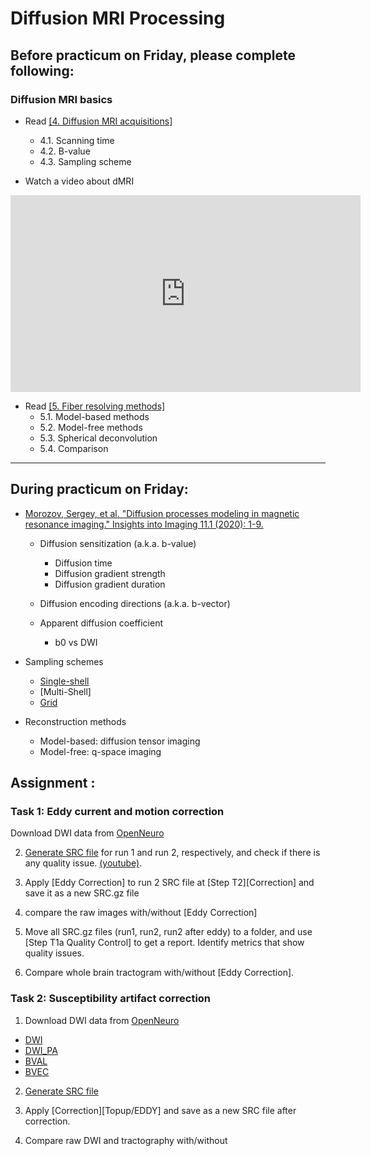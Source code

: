 # Diffusion MRI Processing

## Before practicum on Friday, please complete following:

### Diffusion MRI basics

- Read [[4. Diffusion MRI acquisitions]](https://www.sciencedirect.com/science/article/pii/S1053811921009241#sec0007)
  - 4.1. Scanning time
  - 4.2. B-value
  - 4.3. Sampling scheme

- Watch a video about dMRI

<iframe width="560" height="315" src="https://www.youtube.com/embed/wWcCKHp09QA" title="YouTube video player" frameborder="0" allow="accelerometer; autoplay; clipboard-write; encrypted-media; gyroscope; picture-in-picture" allowfullscreen></iframe>



- Read [[5. Fiber resolving methods]](https://www.sciencedirect.com/science/article/pii/S1053811921009241#sec0020) 
  - 5.1. Model-based methods
  - 5.2. Model-free methods
  - 5.3. Spherical deconvolution
  - 5.4. Comparison
---

## During practicum on Friday:


- [Morozov, Sergey, et al. "Diffusion processes modeling in magnetic resonance imaging." Insights into Imaging 11.1 (2020): 1-9.](https://insightsimaging.springeropen.com/articles/10.1186/s13244-020-00863-w)

  - Diffusion sensitization (a.k.a. b-value)
    - Diffusion time
    - Diffusion gradient strength
    - Diffusion gradient duration

  - Diffusion encoding directions (a.k.a. b-vector)

  - Apparent diffusion coefficient
    - b0 vs DWI

- Sampling schemes
  - [Single-shell](https://zenodo.org/record/6320992/files/20081006_M025Y_DTI_30.src.gz?download=1) 
  - [Multi-Shell] 
  - [Grid](https://zenodo.org/record/6320992/files/20081006_M025Y_DSI_203.src.gz?download=1)

- Reconstruction methods
  - Model-based: diffusion tensor imaging
  - Model-free: q-space imaging
  

## Assignment :

### Task 1: Eddy current and motion correction

Download DWI data from [OpenNeuro](https://openneuro.org/datasets/ds002087/versions/1.0.0)


2. [Generate SRC file](http://dsi-studio.labsolver.org/doc/gui_t1.html) for run 1 and run 2, respectively, and check if there is any quality issue. [(youtube)](https://www.youtube.com/embed/stL4GMeTC1I).

4. Apply [Eddy Correction] to run 2 SRC file at [Step T2][Correction] and save it as a new SRC.gz file

5. compare the raw images with/without [Eddy Correction]

6. Move all SRC.gz files (run1, run2, run2 after eddy) to a folder, and use [Step T1a Quality Control] to get a report. Identify metrics that show quality issues.

7. Compare whole brain tractogram with/without [Eddy Correction].

### Task 2: Susceptibility artifact correction

1. Download DWI data from [OpenNeuro](https://openneuro.org/datasets/ds003974/versions/1.0.0)

  - [DWI](https://openneuro.org/crn/datasets/ds003974/snapshots/3.0.0/files/sub-01:dwi:sub-01_acq-multiband_dwi.nii.gz)
  - [DWI_PA](https://openneuro.org/crn/datasets/ds003974/snapshots/3.0.0/files/sub-01:fmap:sub-01_acq-multiband_dir-PA_dwi.nii.gz)
  - [BVAL](https://openneuro.org/crn/datasets/ds003974/snapshots/3.0.0/files/sub-01:dwi:sub-01_acq-multiband_dwi.bval)
  - [BVEC](https://openneuro.org/crn/datasets/ds003974/snapshots/3.0.0/files/sub-01:dwi:sub-01_acq-multiband_dwi.bvec)
  
2. [Generate SRC file](http://dsi-studio.labsolver.org/doc/gui_t1.html) 

3. Apply [Correction][Topup/EDDY] and save as a new SRC file after correction.

4. Compare raw DWI and tractography with/without 
